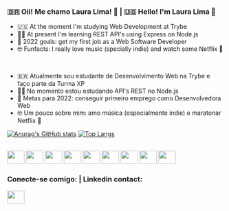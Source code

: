 ### 🇧🇷 Oii! Me chamo Laura Lima! 👋 | 🇺🇸 Hello! I'm Laura Lima 👋

- 🇺🇸 At the moment I'm studying Web Development at Trybe
- 👩‍💻 At present I'm learning REST API's using Express on Node.js
- 🎯 2022 goals: get my first job as a Web Software Developer
- 🤓 Funfacts: I really love music (specially indie) and watch some Netflix 🍿

<br>

- 🇧🇷 Atualmente sou estudante de Desenvolvimento Web na Trybe e faço parte da Turma XP
- 👩‍💻 No momento estou estudando API's REST no Node.js
- 🎯 Metas para 2022: conseguir primeiro emprego como Desenvolvedora Web
- 🤓 Um pouco sobre mim: amo música (especialmente indie) e maratonar Netflix 🍿
 
[![Anurag's GitHub stats](https://github-readme-stats.vercel.app/api?username=Thisislauralima&show_icons=true&theme=gruvbox)](https://github.com/anuraghazra/github-readme-stats)
[![Top Langs](https://github-readme-stats.vercel.app/api/top-langs/?username=Thisislauralima&langs_count=8&theme=gruvbox)](https://github.com/Thisislauralima/github-readme-stats)

 <div style="display: inline_block"><br>
  <img height="30" width="40" src="https://cdn.jsdelivr.net/gh/devicons/devicon/icons/javascript/javascript-original.svg"/>
  <img height="30" width="40" src="https://cdn.jsdelivr.net/gh/devicons/devicon/icons/html5/html5-original.svg"/>
  <img height="30" width="40" src="https://cdn.jsdelivr.net/gh/devicons/devicon/icons/css3/css3-original.svg"/>
  <img height="30" width="40" src="https://cdn.jsdelivr.net/gh/devicons/devicon/icons/react/react-original.svg"/>
  <img height="30" width="40" src="https://cdn.jsdelivr.net/gh/devicons/devicon/icons/nodejs/nodejs-original.svg"/>
  <img height="30" width="40" src="https://cdn.jsdelivr.net/gh/devicons/devicon/icons/docker/docker-original.svg"/>
  <img height="30" width="40" src="https://cdn.jsdelivr.net/gh/devicons/devicon/icons/git/git-original.svg"/>
  <img height="30" width="40" src="https://cdn.jsdelivr.net/gh/devicons/devicon/icons/mysql/mysql-original.svg"/>
 <img height="30" width="40" src="https://cdn.jsdelivr.net/gh/devicons/devicon/icons/express/express-original.svg"/>
</div>

### Conecte-se comigo: | Linkedin contact:
<a href="https://www.linkedin.com/in/laura-lima-santos/"><img height="30" width="40" src="https://cdn.jsdelivr.net/gh/devicons/devicon/icons/linkedin/linkedin-original.svg" /></a>
